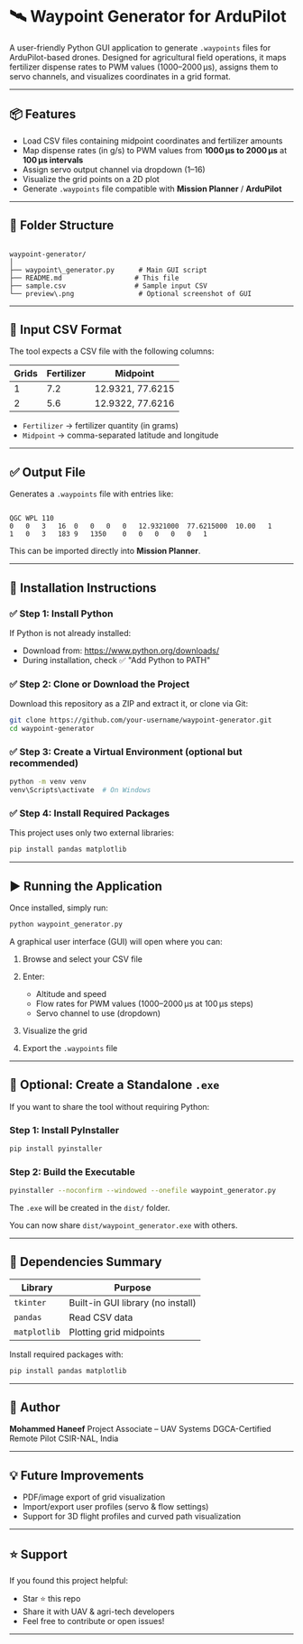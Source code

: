 # 🛰️ Waypoint Generator for ArduPilot

A user-friendly Python GUI application to generate `.waypoints` files for ArduPilot-based drones. Designed for agricultural field operations, it maps fertilizer dispense rates to PWM values (1000–2000 µs), assigns them to servo channels, and visualizes coordinates in a grid format.

---

## 📦 Features

- Load CSV files containing midpoint coordinates and fertilizer amounts
- Map dispense rates (in g/s) to PWM values from **1000 µs to 2000 µs** at **100 µs intervals**
- Assign servo output channel via dropdown (1–16)
- Visualize the grid points on a 2D plot
- Generate `.waypoints` file compatible with **Mission Planner** / **ArduPilot**

---

## 📁 Folder Structure

```

waypoint-generator/
│
├── waypoint\_generator.py      # Main GUI script
├── README.md                  # This file
├── sample.csv                 # Sample input CSV
└── preview\.png                # Optional screenshot of GUI

```

---

## 🧪 Input CSV Format

The tool expects a CSV file with the following columns:

| Grids | Fertilizer | Midpoint       |
|-------|----------------------|----------------|
| 1     | 7.2                  | 12.9321, 77.6215 |
| 2     | 5.6                  | 12.9322, 77.6216 |

- `Fertilizer` → fertilizer quantity (in grams)
- `Midpoint` → comma-separated latitude and longitude

---

## ✅ Output File

Generates a `.waypoints` file with entries like:

```

QGC WPL 110
0	0	3	16	0	0	0	0	12.9321000	77.6215000	10.00	1
1	0	3	183	9	1350	0	0	0	0	0	1

````

This can be imported directly into **Mission Planner**.

---

## 🔧 Installation Instructions

### ✅ Step 1: Install Python

If Python is not already installed:

- Download from: https://www.python.org/downloads/
- During installation, check ✅ "Add Python to PATH"

### ✅ Step 2: Clone or Download the Project

Download this repository as a ZIP and extract it, or clone via Git:

```bash
git clone https://github.com/your-username/waypoint-generator.git
cd waypoint-generator
````

### ✅ Step 3: Create a Virtual Environment (optional but recommended)

```bash
python -m venv venv
venv\Scripts\activate  # On Windows
```

### ✅ Step 4: Install Required Packages

This project uses only two external libraries:

```bash
pip install pandas matplotlib
```

---

## ▶️ Running the Application

Once installed, simply run:

```bash
python waypoint_generator.py
```

A graphical user interface (GUI) will open where you can:

1. Browse and select your CSV file
2. Enter:

   * Altitude and speed
   * Flow rates for PWM values (1000–2000 µs at 100 µs steps)
   * Servo channel to use (dropdown)
3. Visualize the grid
4. Export the `.waypoints` file

---

## 🧊 Optional: Create a Standalone `.exe`

If you want to share the tool without requiring Python:

### Step 1: Install PyInstaller

```bash
pip install pyinstaller
```

### Step 2: Build the Executable

```bash
pyinstaller --noconfirm --windowed --onefile waypoint_generator.py
```

The `.exe` will be created in the `dist/` folder.

You can now share `dist/waypoint_generator.exe` with others.

---

## 🧾 Dependencies Summary

| Library      | Purpose                           |
| ------------ | --------------------------------- |
| `tkinter`    | Built-in GUI library (no install) |
| `pandas`     | Read CSV data                     |
| `matplotlib` | Plotting grid midpoints           |

Install required packages with:

```bash
pip install pandas matplotlib
```

---


## 👤 Author

**Mohammed Haneef**
Project Associate – UAV Systems
DGCA-Certified Remote Pilot
CSIR-NAL, India

---

## 💡 Future Improvements

* PDF/image export of grid visualization
* Import/export user profiles (servo & flow settings)
* Support for 3D flight profiles and curved path visualization

---

## ⭐️ Support

If you found this project helpful:

* Star ⭐ this repo
* Share it with UAV & agri-tech developers
* Feel free to contribute or open issues!

---
